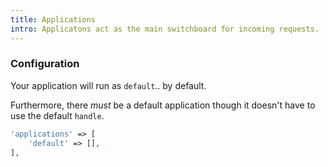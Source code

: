 ```yaml
---
title: Applications
intro: Applicatons act as the main switchboard for incoming requests.
---
```

### Configuration

Your application will run as `default`.. by default.

Furthermore, there _must_ be a default application though it doesn't have to use the default `handle`.

```php
'applications' => [
    'default' => [],
],
```
